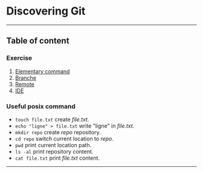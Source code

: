 
# Discovering Git  

---   

## Table of content  

### Exercise  

  1.  [Elementary command](./exercises/1-base.md)  
  2.  [Branche](./exercises/2-branche.md)  
  3.  [Remote](./exercises/3-remote.md)  
  4.  [IDE](./exercises/4-ide.md)


### Useful posix command

  * `touch file.txt` create *file.txt*.  
  * `echo "ligne" > file.txt` write "ligne" in *file.txt*.  
  * `mkdir repo` create *repo* repository.  
  * `cd repo` switch current location to *repo*.  
  * `pwd` print current location path.  
  * `ls -al` print repository content.  
  * `cat file.txt` print *file.txt* content.
  
---  
